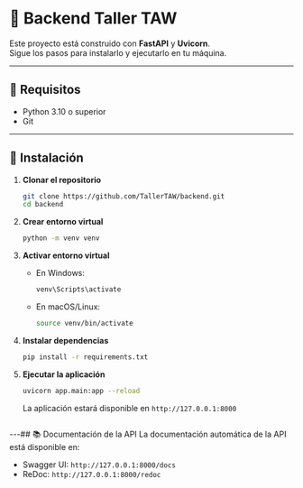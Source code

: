 # 🚀 Backend Taller TAW

Este proyecto está construido con **FastAPI** y **Uvicorn**.  
Sigue los pasos para instalarlo y ejecutarlo en tu máquina.

---

## 📌 Requisitos
- Python 3.10 o superior
- Git

---

## 🔹 Instalación

1. **Clonar el repositorio**
   ```bash
   git clone https://github.com/TallerTAW/backend.git
   cd backend

2. **Crear entorno virtual**
   ```bash
   python -m venv venv
   ```
3. **Activar entorno virtual**
   - En Windows:
     ```bash
     venv\Scripts\activate
     ```
   - En macOS/Linux:
     ```bash
     source venv/bin/activate
     ```
4. **Instalar dependencias**
     ```bash
     pip install -r requirements.txt
     ```

5. **Ejecutar la aplicación**
   ```bash
   uvicorn app.main:app --reload
   ```
    La aplicación estará disponible en `http://127.0.0.1:8000`
    ```
---## 📚 Documentación de la API
    La documentación automática de la API está disponible en:
   - Swagger UI: `http://127.0.0.1:8000/docs`
   - ReDoc: `http://127.0.0.1:8000/redoc`